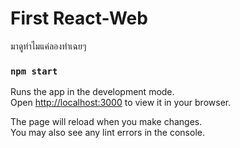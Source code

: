 # First React-Web

มาดูทำไมแค่ลองทำเฉยๆ

### `npm start`

Runs the app in the development mode.\
Open [http://localhost:3000](http://localhost:3000) to view it in your browser.

The page will reload when you make changes.\
You may also see any lint errors in the console.
